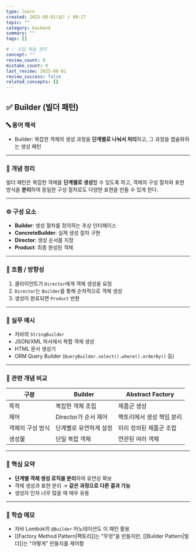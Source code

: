 ```yaml
---
type: learn
created: 2025-08-01(금) / 00:17
topic: ""
category: backend
summary: ""
tags: []

# ✅ 오답 복습 관리
concept: ""
review_count: 0
mistake_count: 0
last_review: 2025-08-01
review_success: false
related_concepts: []
---
```

## ✅ Builder (빌더 패턴)

### 🔤 용어 해석
- Builder: 복잡한 객체의 생성 과정을 **단계별로 나눠서 처리**하고, 그 과정을 캡슐화하는 생성 패턴

---

### 📌 개념 정리
빌더 패턴은 복잡한 객체를 **단계별로 생성**할 수 있도록 하고, 객체의 구성 절차와 표현 방식을 **분리**하여 동일한 구성 절차로도 다양한 표현을 만들 수 있게 한다.

---

### ⚙️ 구성 요소
- **Builder**: 생성 절차를 정의하는 추상 인터페이스
- **ConcreteBuilder**: 실제 생성 절차 구현
- **Director**: 생성 순서를 지정
- **Product**: 최종 완성된 객체

---

### 🧭 흐름 / 방향성
1. 클라이언트가 `Director`에게 객체 생성을 요청
2. `Director`는 `Builder`를 통해 순차적으로 객체 생성
3. 생성이 완료되면 `Product` 반환

---

### 💬 실무 예시
- 자바의 `StringBuilder`
- JSON/XML 파서에서 복합 객체 생성
- HTML 문서 생성기
- ORM Query Builder (`QueryBuilder.select().where().orderBy()` 등)

---

### 🔁 관련 개념 비교
| 구분              | Builder                     | Abstract Factory                |
|-------------------|------------------------------|----------------------------------|
| 목적              | 복잡한 객체 조립             | 제품군 생성                      |
| 제어              | Director가 순서 제어         | 팩토리에서 생성 책임 분리       |
| 객체의 구성 방식  | 단계별로 유연하게 설정       | 미리 정의된 제품군 조합         |
| 생성물            | 단일 복합 객체               | 연관된 여러 객체                |

---

### 🎯 핵심 요약
- **단계별 객체 생성 로직을 분리**하여 유연성 확보
- 객체 생성과 표현 분리 → **같은 과정으로 다른 결과 가능**
- 생성자 인자 너무 많을 때 매우 유용

---

### 🧠 학습 메모
- 자바 Lombok의 `@Builder` 어노테이션도 이 패턴 활용
- [[Factory Method Pattern|팩토리]]는 "무엇"을 만들지만, [[Builder Pattern|빌더]]는 "어떻게" 만들지를 제어함
